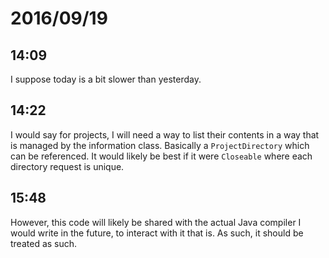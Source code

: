 # 2016/09/19

## 14:09

I suppose today is a bit slower than yesterday.

## 14:22

I would say for projects, I will need a way to list their contents in a way
that is managed by the information class. Basically a `ProjectDirectory` which
can be referenced. It would likely be best if it were `Closeable` where each
directory request is unique.

## 15:48

However, this code will likely be shared with the actual Java compiler I would
write in the future, to interact with it that is. As such, it should be treated
as such.


